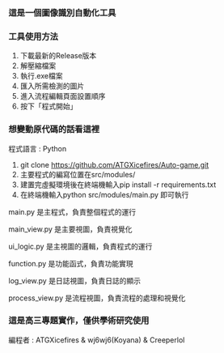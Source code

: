 ### 這是一個圖像識別自動化工具

### 工具使用方法

1. 下載最新的Release版本
2. 解壓縮檔案
3. 執行.exe檔案
4. 匯入所需檢測的圖片
5. 進入流程編輯頁面設置順序
6. 按下「程式開始」

### 想變動原代碼的話看這裡

程式語言 : Python

1. git clone https://github.com/ATGXicefires/Auto-game.git
2. 主要程式的編寫位置在src/modules/
3. 建置完虛擬環境後在終端機輸入pip install -r requirements.txt
4. 在終端機輸入python src/modules/main.py 即可執行

main.py 是主程式，負責整個程式的運行

main_view.py 是主要視圖，負責視覺化

ui_logic.py 是主視圖的邏輯，負責程式的運行

function.py 是功能函式，負責功能實現

log_view.py 是日誌視圖，負責日誌的顯示

process_view.py 是流程視圖，負責流程的處理和視覺化

### 這是高三專題實作，僅供學術研究使用

編程者 : ATGXicefires & wj6wj6(Koyana) & Creeperlol
